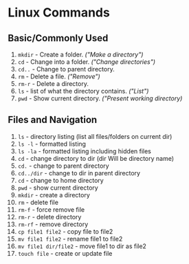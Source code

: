 # Linux Commands

## Basic/Commonly Used
1. ```mkdir``` - Create a folder. _("Make a directory")_
2. ```cd``` - Change into a folder. _("Change directories")_
3. ```cd..``` - Change to parent directory.
4. ```rm``` - Delete a file. _("Remove")_
5. ```rm-r``` - Delete a directory.
6. ```ls``` - list of what the directory contains. _("List")_
7. ```pwd``` - Show current directory. _("Present working directory)_

## Files and Navigation
1. ```ls``` - directory listing (list all files/folders on current dir)
2. ```ls -l``` - formatted listing
3. ```ls -la``` - formatted listing including hidden files
4. ```cd``` - change directory to dir (dir Will be directory name)
5. ```cd.``` - change to parent directory
6. ```cd../dir``` - change to dir in parent directory
7. ```cd``` - change to home directory
8. ```pwd``` - show current directory
9. ```mkdir``` - create a directory
10. ```rm``` - delete file
11. ```rm-f``` - force remove file
12. ```rm-r``` - delete directory
13. ```rm-rf``` - remove directory
14. ```cp file1 file2``` - copy file to file2
15. ```mv file1 file2``` - rename file1 to file2
16. ```mv file1 dir/file2``` - move file1 to dir as file2
17. ```touch file``` - create or update file
